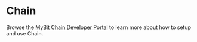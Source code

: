 # Chain

Browse the [MyBit Chain Developer Portal](https://developer.mybit.io/chain) to learn more about how to setup and use Chain.


